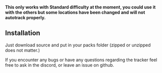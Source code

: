 **This only works with Standard difficulty at the moment, you could use it with the others but some locations have been changed and will not autotrack properly.**

## **Installation**

Just download source and put in your packs folder (zipped or unzipped does not matter.)
 
If you encounter any bugs or have any questions regarding the tracker feel free to ask in the discord, or leave an issue on github. 
